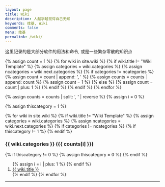 ```yaml
---
layout: page
title: Wiki
description: 人越学越觉得自己无知
keywords: 维基, Wiki
comments: false
menu: 维基
permalink: /wiki/
---
```


这里记录的是大部分软件的用法和命令, 或是一些繁杂零散的知识点


<section class="container posts-content">
<!-- 计算每个分类中文章的数量 -->
{% assign count = 1 %}
{% for wiki in site.wiki %}
  {% if wiki.title != "Wiki Template" %}
    {% assign categories = wiki.categories %}
    {% assign ncategories = wiki.next.categories %}
    {% if categories != ncategories %}
        {% assign count = count | append: ', ' %}
        {% assign counts = counts | append: count %}
        {% assign count = 1 %}
    {% else %}
        {% assign count = count | plus: 1 %}
    {% endif %}
  {% endif %}
{% endfor %}

{% assign counts = counts | split: ', ' | reverse %}
{% assign i = 0 %}

{% assign thiscategory = 1 %}

{% for wiki in site.wiki %}
  {% if wiki.title != "Wiki Template" %}
    {% assign categories = wiki.categories %}
    {% assign ncategories = wiki.next.categories %}
    {% if categories != ncategories %}
        {% if thiscategory != 1 %}
        {% endif %}
<h3>{{ wiki.categories }} ({{ counts[i] }})</h3>
        {% if thiscategory != 0 %}
            {% assign thiscategory = 0 %}
        {% endif %}
        <ol class="posts-list">
        {% assign i = i | plus: 1 %}
    {% endif %}
<li class="posts-list-item">
<a class="posts-list-name" href="{{ site.url }}{{ wiki.url }}">{{ wiki.title }}</a>
</li>
  {% endif %}
{% endfor %}
</ol>
</section>

<!-- <ul class="listing">
  {% assign sorted_wiki = site.wiki | sort %}
  {% for wiki in sorted_wiki %}
    {% if wiki.title != "Wiki Template" %}
      <li class="listing-item"><a href="{{ site.url }}{{ wiki.url }}">{{ wiki.title }}</a></li>
    {% endif %}
{% endfor %}
</ul> -->
<hr/>
